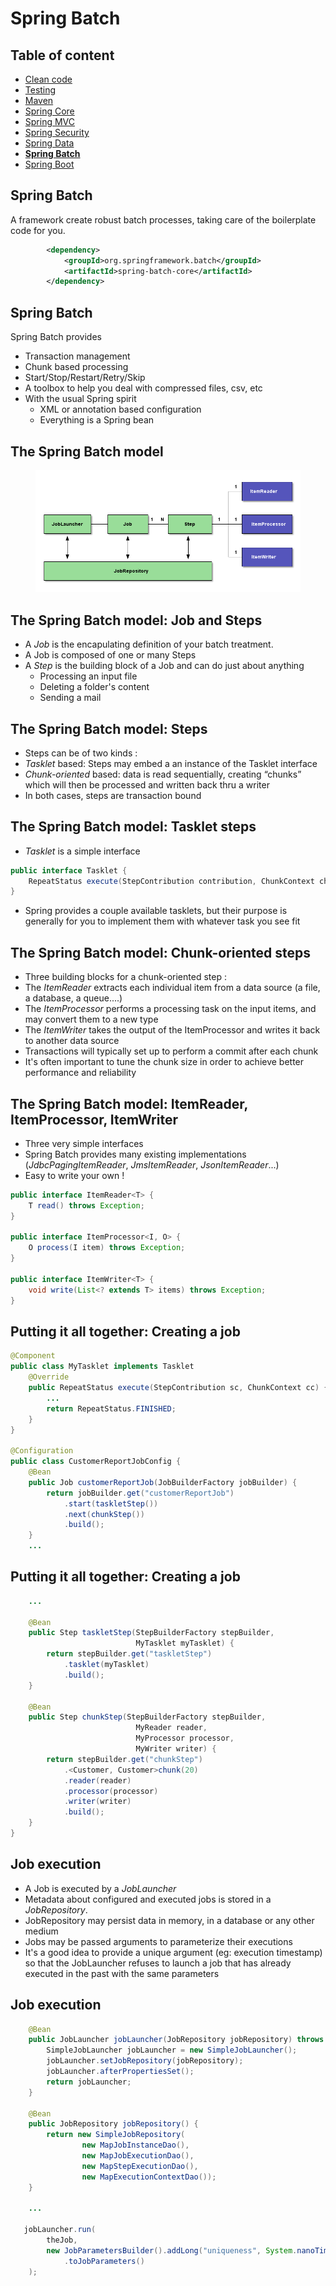 # Spring Batch

<!-- .slide: class="page-title" -->



## Table of content

<!-- .slide: class="toc" -->

- [Clean code](#/1)
- [Testing](#/2)
- [Maven](#/3)
- [Spring Core](#/4)
- [Spring MVC](#/5)
- [Spring Security](#/6)
- [Spring Data](#/7)
- **[Spring Batch](#/8)**
- [Spring Boot](#/9)



## Spring Batch

A framework create robust batch processes, taking care of the boilerplate code for you.

```xml
        <dependency>
            <groupId>org.springframework.batch</groupId>
            <artifactId>spring-batch-core</artifactId>
        </dependency>
```
    


## Spring Batch

Spring Batch provides

- Transaction management
- Chunk based processing
- Start/Stop/Restart/Retry/Skip
- A toolbox to help you deal with compressed files, csv, etc
- With the usual Spring spirit
  - XML or annotation based configuration
  - Everything is a Spring bean



## The Spring Batch model

<figure>
    <img src="ressources/08_spring_batch/spring-batch.png" alt="Spring Batch" />
</figure>



## The Spring Batch model: Job and Steps

- A *Job* is the encapulating definition of your batch treatment.
- A Job is composed of one or many Steps
- A *Step* is the building block of a Job and can do just about anything
  - Processing an input file
  - Deleting a folder's content
  - Sending a mail




## The Spring Batch model: Steps

- Steps can be of two kinds :
 - *Tasklet* based: Steps may embed a an instance of the Tasklet interface 
 - *Chunk-oriented* based: data is read sequentially, creating “chunks” which will then be processed and written back thru a writer
- In both cases, steps are transaction bound



## The Spring Batch model: Tasklet steps

- *Tasklet* is a simple interface 

```java
public interface Tasklet {
	RepeatStatus execute(StepContribution contribution, ChunkContext chunkContext) throws Exception;
}
```

- Spring provides a couple available tasklets, but their purpose is generally for you to implement them with whatever task you see fit



## The Spring Batch model: Chunk-oriented steps

- Three building blocks for a chunk-oriented step :
 - The *ItemReader* extracts each individual item from a data source (a file, a database, a queue....)
 - The *ItemProcessor* performs a processing task on the input items, and may convert them to a new type
 - The *ItemWriter* takes the output of the ItemProcessor and writes it back to another data source
- Transactions will typically set up to perform a commit after each chunk
- It's often important to tune the chunk size in order to achieve better performance and reliability



## The Spring Batch model: ItemReader, ItemProcessor, ItemWriter

- Three very simple interfaces
- Spring Batch provides many existing implementations (*JdbcPagingItemReader*, *JmsItemReader*, *JsonItemReader*...)
- Easy to write your own !

```java
public interface ItemReader<T> {
	T read() throws Exception;
}

public interface ItemProcessor<I, O> {
	O process(I item) throws Exception;
}

public interface ItemWriter<T> {
	void write(List<? extends T> items) throws Exception;
}
```



## Putting it all together: Creating a job

```java
@Component
public class MyTasklet implements Tasklet
    @Override
    public RepeatStatus execute(StepContribution sc, ChunkContext cc) {
        ...
        return RepeatStatus.FINISHED;
    }
}

@Configuration
public class CustomerReportJobConfig {
    @Bean
    public Job customerReportJob(JobBuilderFactory jobBuilder) {
        return jobBuilder.get("customerReportJob")
            .start(taskletStep())
            .next(chunkStep())
            .build();
    }
    ...
```



## Putting it all together: Creating a job

```java
    ...

    @Bean
    public Step taskletStep(StepBuilderFactory stepBuilder, 
                            MyTasklet myTasklet) {
        return stepBuilder.get("taskletStep")
            .tasklet(myTasklet)
            .build();
    }

    @Bean
    public Step chunkStep(StepBuilderFactory stepBuilder, 
                            MyReader reader, 
                            MyProcessor processor, 
                            MyWriter writer) {
        return stepBuilder.get("chunkStep")
            .<Customer, Customer>chunk(20)
            .reader(reader)
            .processor(processor)
            .writer(writer)
            .build();
    }
}

```


## Job execution

- A Job is executed by a *JobLauncher*
- Metadata about configured and executed jobs is stored in a *JobRepository*.
- JobRepository may persist data in memory, in a database or any other medium
- Jobs may be passed arguments to parameterize their executions
- It's a good idea to provide a unique argument (eg: execution timestamp) so that the JobLauncher refuses to launch a job that has already executed in the past with the same parameters



## Job execution

```java
    @Bean
    public JobLauncher jobLauncher(JobRepository jobRepository) throws Exception {
        SimpleJobLauncher jobLauncher = new SimpleJobLauncher();
        jobLauncher.setJobRepository(jobRepository);
        jobLauncher.afterPropertiesSet();
        return jobLauncher;
    }

    @Bean
    public JobRepository jobRepository() {
        return new SimpleJobRepository(
                new MapJobInstanceDao(), 
                new MapJobExecutionDao(), 
                new MapStepExecutionDao(), 
                new MapExecutionContextDao());
    }

    ...

   jobLauncher.run(
        theJob,
        new JobParametersBuilder().addLong("uniqueness", System.nanoTime())
            .toJobParameters()
    );
```



<!-- .slide: class="page-tp10" -->



<!-- .slide: class="page-questions" -->
